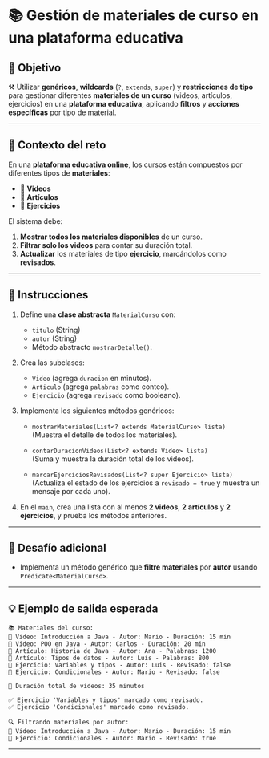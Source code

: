 # 📚 Gestión de materiales de curso en una plataforma educativa

## 🎯 Objetivo

⚒️ Utilizar **genéricos**, **wildcards** (`?`, `extends`, `super`) y **restricciones de tipo** para gestionar diferentes **materiales de un curso** (videos, artículos, ejercicios) en una **plataforma educativa**, aplicando **filtros** y **acciones específicas** por tipo de material.

---

## 🧠 Contexto del reto

En una **plataforma educativa online**, los cursos están compuestos por diferentes tipos de **materiales**:

- 🎥 **Videos**  
- 📄 **Artículos**  
- 📝 **Ejercicios**

El sistema debe:

1. **Mostrar todos los materiales disponibles** de un curso.  
2. **Filtrar solo los videos** para contar su duración total.  
3. **Actualizar** los materiales de tipo **ejercicio**, marcándolos como **revisados**.

---

## 📝 Instrucciones

1. Define una **clase abstracta** `MaterialCurso` con:

   - `titulo` (String)  
   - `autor` (String)  
   - Método abstracto `mostrarDetalle()`.

2. Crea las subclases:

   - `Video` (agrega `duracion` en minutos).  
   - `Articulo` (agrega `palabras` como conteo).  
   - `Ejercicio` (agrega `revisado` como booleano).

3. Implementa los siguientes métodos genéricos:

   - `mostrarMateriales(List<? extends MaterialCurso> lista)`  
   (Muestra el detalle de todos los materiales).

   - `contarDuracionVideos(List<? extends Video> lista)`  
   (Suma y muestra la duración total de los videos).

   - `marcarEjerciciosRevisados(List<? super Ejercicio> lista)`  
   (Actualiza el estado de los ejercicios a `revisado = true` y muestra un mensaje por cada uno).

4. En el `main`, crea una lista con al menos **2 videos**, **2 artículos** y **2 ejercicios**, y prueba los métodos anteriores.

---

## 💪 Desafío adicional 

- Implementa un método genérico que **filtre materiales** por **autor** usando `Predicate<MaterialCurso>`.

---

## 💡 Ejemplo de salida esperada

```
📚 Materiales del curso:
🎥 Video: Introducción a Java - Autor: Mario - Duración: 15 min
🎥 Video: POO en Java - Autor: Carlos - Duración: 20 min
📄 Artículo: Historia de Java - Autor: Ana - Palabras: 1200
📄 Artículo: Tipos de datos - Autor: Luis - Palabras: 800
📝 Ejercicio: Variables y tipos - Autor: Luis - Revisado: false
📝 Ejercicio: Condicionales - Autor: Mario - Revisado: false

🎥 Duración total de videos: 35 minutos

✅ Ejercicio 'Variables y tipos' marcado como revisado.
✅ Ejercicio 'Condicionales' marcado como revisado.

🔍 Filtrando materiales por autor:
🎥 Video: Introducción a Java - Autor: Mario - Duración: 15 min
📝 Ejercicio: Condicionales - Autor: Mario - Revisado: true
```

---
